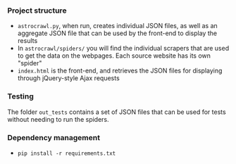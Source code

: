 ### Project structure

- `astrocrawl.py`, when run, creates individual JSON files, as well as an aggregate JSON file that can be used by the front-end to display the results
- In `astrocrawl/spiders/` you will find the individual scrapers that are used to get the data on the webpages. Each source website has its own "spider"
- `index.html` is the front-end, and retrieves the JSON files for displaying through jQuery-style Ajax requests

### Testing

The folder `out_tests` contains a set of JSON files that can be used for tests without needing to run the spiders.


### Dependency management
- `pip install -r requirements.txt`